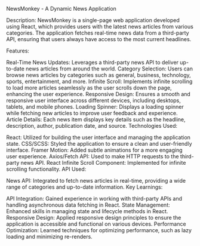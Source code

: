 NewsMonkey - A Dynamic News Application

Description:
NewsMonkey is a single-page web application developed using React, which provides users with the latest news articles from various categories. The application fetches real-time news data from a third-party API, ensuring that users always have access to the most current headlines.

Features:

Real-Time News Updates: Leverages a third-party news API to deliver up-to-date news articles from around the world.
Category Selection: Users can browse news articles by categories such as general, business, technology, sports, entertainment, and more.
Infinite Scroll: Implements infinite scrolling to load more articles seamlessly as the user scrolls down the page, enhancing the user experience.
Responsive Design: Ensures a smooth and responsive user interface across different devices, including desktops, tablets, and mobile phones.
Loading Spinner: Displays a loading spinner while fetching new articles to improve user feedback and experience.
Article Details: Each news item displays key details such as the headline, description, author, publication date, and source.
Technologies Used:

React: Utilized for building the user interface and managing the application state.
CSS/SCSS: Styled the application to ensure a clean and user-friendly interface.
Framer Motion: Added subtle animations for a more engaging user experience.
Axios/Fetch API: Used to make HTTP requests to the third-party news API.
React Infinite Scroll Component: Implemented for infinite scrolling functionality.
API Used:

News API: Integrated to fetch news articles in real-time, providing a wide range of categories and up-to-date information.
Key Learnings:

API Integration: Gained experience in working with third-party APIs and handling asynchronous data fetching in React.
State Management: Enhanced skills in managing state and lifecycle methods in React.
Responsive Design: Applied responsive design principles to ensure the application is accessible and functional on various devices.
Performance Optimization: Learned techniques for optimizing performance, such as lazy loading and minimizing re-renders.